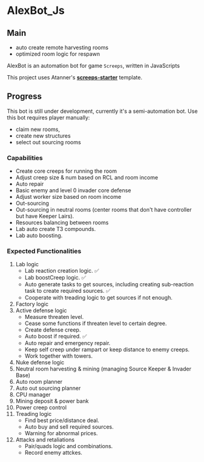 # AlexBot_Js

## Main

- auto create remote harvesting rooms
- optimized room logic for respawn



AlexBot is an automation bot for game `Screeps`, written in JavaScripts

This project uses Atanner's **[screeps-starter](https://github.com/AydenRennaker/screeps-starter)** template.

## Progress

This bot is still under development, currently it's a semi-automation bot. Use this bot requires player manually: 

- claim new rooms,
- create new structures
- select out sourcing rooms



### Capabilities

- Create core creeps for running the room
- Adjust creep size & num based on RCL and room income
- Auto repair
- Basic enemy and level 0 invader core defense
- Adjust worker size based on room income
- Out-sourcing
- Out-sourcing in neutral rooms (center rooms that don't have controller but have Keeper Lairs).
- Resources balancing between rooms
- Lab auto create T3 compounds.
- Lab auto boosting.

### Expected Functionalities

1. Lab logic
    - Lab reaction creation logic. :white_check_mark:
    - Lab boostCreep logic. :white_check_mark:
    - Auto generate tasks to get sources, including creating sub-reaction task to create required sources. :white_check_mark:
    - Cooperate with treading logic to get sources if not enough.
2. Factory logic
3. Active defense logic
    - Measure threaten level.
    - Cease some functions if threaten level to certain degree.
    - Create defense creep.
    - Auto boost if required. :white_check_mark:
    - Auto repair and emergency repair.
    - Keep self creep under rampart or keep distance to enemy creeps.
    - Work together with towers.
4. Nuke defense logic
5. Neutral room harvesting & mining (managing  Source Keeper & Invader Base)
6. Auto room planner
7. Auto out sourcing planner
8. CPU manager
9. Mining deposit & power bank
10. Power creep control
11. Treading logic
     - Find best price/distance deal.
     - Auto buy and sell required sources.
     - Warning for abnormal prices.
12. Attacks and retaliations
     - Pair/quads logic and combinations.
     - Record enemy attckes.
